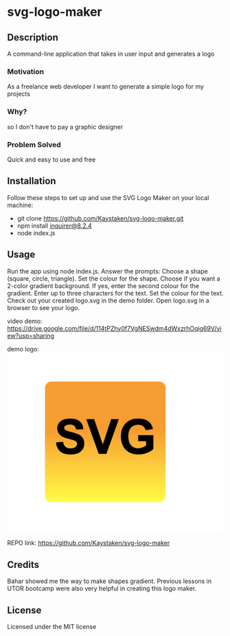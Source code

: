 # svg-logo-maker

## Description

A command-line application that takes in user input and generates a logo

### Motivation

As a freelance web developer I want to generate a simple logo for my projects 

### Why?

so I don't have to pay a graphic designer

### Problem Solved

Quick and easy to use and free

## Installation

Follow these steps to set up and use the SVG Logo Maker on your local machine:

- git clone https://github.com/Kaystaken/svg-logo-maker.git
- npm install inquirer@8.2.4
- node index.js

## Usage

Run the app using node index.js.
Answer the prompts:
Choose a shape (square, circle, triangle).
Set the colour for the shape.
Choose if you want a 2-color gradient background.
If yes, enter the second colour for the gradient.
Enter up to three characters for the text.
Set the colour for the text.
Check out your created logo.svg in the demo folder.
Open logo.svg in a browser to see your logo.

video demo:
https://drive.google.com/file/d/114tPZhy0f7VgNESwdm4dWxzrhOqig69V/view?usp=sharing

demo logo: 
![gradient orange to yellow square with the letters SVG in the center in black text](svg.png)

REPO link: https://github.com/Kaystaken/svg-logo-maker

## Credits

Bahar showed me the way to make shapes gradient. Previous lessons in UTOR bootcamp were also very helpful in creating this logo maker.


## License

Licensed under the MIT license